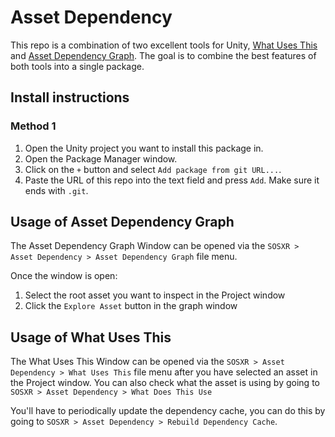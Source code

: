 # Asset Dependency

This repo is a combination of two excellent tools for Unity, [What Uses This](https://github.com/Facepunch/WhatUsesThis)
and [Asset Dependency Graph](https://github.com/Unity-Harry/Unity-AssetDependencyGraph). The goal is to combine the best
features of both tools into a single package.

## Install instructions

### Method 1

1. Open the Unity project you want to install this package in.
2. Open the Package Manager window.
3. Click on the `+` button and select `Add package from git URL...`.
4. Paste the URL of this repo into the text field and press `Add`. Make sure it ends with `.git`.

## Usage of Asset Dependency Graph

The Asset Dependency Graph Window can be opened via the `SOSXR > Asset Dependency > Asset Dependency Graph` file menu.

Once the window is open:

1. Select the root asset you want to inspect in the Project window
2. Click the `Explore Asset` button in the graph window

## Usage of What Uses This

The What Uses This Window can be opened via the `SOSXR > Asset Dependency > What Uses This` file menu after you have
selected an asset in the Project window. You can also check what the asset is using by going to
`SOSXR > Asset Dependency > What Does This Use`

You'll have to periodically update the dependency cache, you can do this by going to
`SOSXR > Asset Dependency > Rebuild Dependency Cache`.

